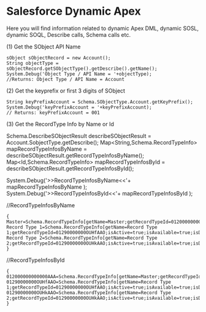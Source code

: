 # Salesforce Dynamic Apex

Here you will find information related to dynamic Apex DML, dynamic SOSL, dynamic SOQL, Describe calls, Schema calls etc.

(1) Get the SObject API Name
```
sObject sObjectRecord = new Account();
String objectType = sObjectRecord.getSObjectType().getDescribe().getName();
System.Debug('Object Type / API Name = '+objectType);
//Returns: Object Type / API Name = Account
```

(2) Get the keyprefix or first 3 digits of SObject
```
String keyPrefixAccount = Schema.SObjectType.Account.getKeyPrefix(); 
System.Debug('keyPrefixAccount = '+keyPrefixAccount);
// Returns: keyPrefixAccount = 001
```
(3) Get the RecordType Info by Name or Id

Schema.DescribeSObjectResult describeSObjectResult = Account.SobjectType.getDescribe();
Map<String,Schema.RecordTypeInfo> mapRecordTypeInfosByName = describeSObjectResult.getRecordTypeInfosByName();
Map<Id,Schema.RecordTypeInfo> mapRecordTypeInfosById = describeSObjectResult.getRecordTypeInfosById();

System.Debug('>>RecordTypeInfosByName<<'+ mapRecordTypeInfosByName );
System.Debug('>>RecordTypeInfosById<<'+ mapRecordTypeInfosById );

//RecordTypeInfosByName
```
{
Master=Schema.RecordTypeInfo[getName=Master;getRecordTypeId=012000000000000AAA;isActive=true;isAvailable=true;isDefaultRecordTypeMapping=false;isMaster=true;],
Record Type 1=Schema.RecordTypeInfo[getName=Record Type 1;getRecordTypeId=01290000000OUHfAAO;isActive=true;isAvailable=true;isDefaultRecordTypeMapping=true;isMaster=false;],
Record Type 2=Schema.RecordTypeInfo[getName=Record Type 2;getRecordTypeId=01290000000OUHkAAO;isActive=true;isAvailable=true;isDefaultRecordTypeMapping=false;isMaster=false;]
}
```

//RecordTypeInfosById
```
{
012000000000000AAA=Schema.RecordTypeInfo[getName=Master;getRecordTypeId=012000000000000AAA;isActive=true;isAvailable=true;isDefaultRecordTypeMapping=false;isMaster=true;],
01290000000OUHfAAO=Schema.RecordTypeInfo[getName=Record Type 1;getRecordTypeId=01290000000OUHfAAO;isActive=true;isAvailable=true;isDefaultRecordTypeMapping=true;isMaster=false;],
01290000000OUHkAAO=Schema.RecordTypeInfo[getName=Record Type 2;getRecordTypeId=01290000000OUHkAAO;isActive=true;isAvailable=true;isDefaultRecordTypeMapping=false;isMaster=false;]
}
```

